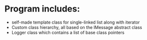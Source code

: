 # Program includes:
- self-made template class for single-linked list along with iterator
- Custom class hierarchy, all based on the IMessage abstract class
- Logger class which contains a list of base class pointers
